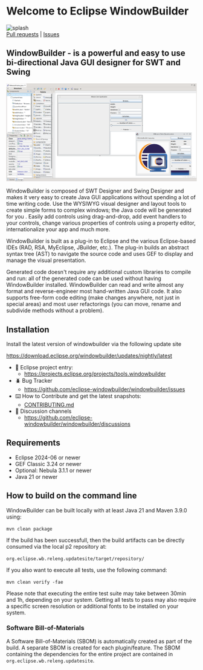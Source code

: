 # Welcome to Eclipse WindowBuilder

![splash](https://eclipse.dev/windowbuilder/images/wb_eclipse_logo.svg)
<br>
[Pull requests](https://github.com/eclipse-windowbuilder/windowbuilder/pulls) |
[Issues](https://github.com/eclipse-windowbuilder/windowbuilder/issues)

## WindowBuilder - is a powerful and easy to use bi-directional Java GUI designer for SWT and Swing

![preview](examples/swing/kMeans/Preview.png)

WindowBuilder is composed of SWT Designer and Swing Designer and makes it very easy to create
Java GUI applications without spending a lot of time writing code. Use the WYSIWYG visual designer
and layout tools to create simple forms to complex windows; the Java code will be generated for you
. Easily add controls using drag-and-drop, add event handlers to your controls, change various
properties of controls using a property editor, internationalize your app and much more.

WindowBuilder is built as a plug-in to Eclipse and the various Eclipse-based IDEs
(RAD, RSA, MyEclipse, JBuilder, etc.). The plug-in builds an abstract syntax tree (AST) to navigate
the source code and uses GEF to display and manage the visual presentation.

Generated code doesn't require any additional custom libraries to compile and run: all of the
generated code can be used without having WindowBuilder installed. WindowBuilder can read and write
almost any format and reverse-engineer most hand-written Java GUI code. It also supports free-form
code editing (make changes anywhere, not just in special areas) and most user refactorings (you can
move, rename and subdivide methods without a problem). 


## Installation

Install the latest version of windowbuilder via the following update site

https://download.eclipse.org/windowbuilder/updates/nightly/latest



* 👔 Eclipse project entry: 
     * https://projects.eclipse.org/projects/tools.windowbuilder
* 🪲 Bug Tracker
     * https://github.com/eclipse-windowbuilder/windowbuilder/issues
* ⌨️ How to Contribute and get the latest snapshots: 
     * [CONTRIBUTING.md](./CONTRIBUTING.md)
* 💬 Discussion channels
     * https://github.com/eclipse-windowbuilder/windowbuilder/discussions

## Requirements

- Eclipse 2024-06 or newer
- GEF Classic 3.24 or newer
- Optional: Nebula 3.1.1 or newer
- Java 21 or newer

## How to build on the command line

WindowBuilder can be built locally with at least Java 21 and Maven 3.9.0 using:

`mvn clean package`

If the build has been successfull, then the build artifacts can be directly
consumed via the local p2 repository at:

`org.eclipse.wb.releng.updatesite/target/repository/`

If you also want to execute all tests, use the following command:

`mvn clean verify -fae`

Please note that executing the entire test suite may take between 30min and 1h,
depending on your system. Getting all tests to pass may also require a specific
screen resolution or additional fonts to be installed on your system.

### Software Bill-of-Materials

A Software Bill-of-Materials (SBOM) is automatically created as part of the
build. A separate SBOM is created for each plugin/feature. The SBOM containing 
the dependencies for the entire project are contained in
`org.eclipse.wb.releng.updatesite`.